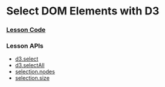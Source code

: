 # Select DOM Elements with D3

### [Lesson Code](https://embed.plnkr.co/github/bclinkinbeard/egghead-d3v4/07-select-dom-elements?show=src%2Fapp.js,preview)

### Lesson APIs
- [d3.select](https://github.com/d3/d3-selection/blob/master/README.md#select)
- [d3.selectAll](https://github.com/d3/d3-selection/blob/master/README.md#selectAll)
- [selection.nodes](https://github.com/d3/d3-selection/blob/master/README.md#selection_nodes)
- [selection.size](https://github.com/d3/d3-selection/blob/master/README.md#selection_size)
